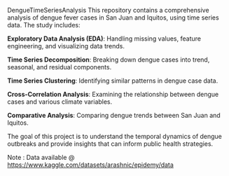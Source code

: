 DengueTimeSeriesAnalysis
This repository contains a comprehensive analysis of dengue fever cases in San Juan and Iquitos, using time series data. The study includes:

**Exploratory Data Analysis (EDA)**: Handling missing values, feature engineering, and visualizing data trends.

**Time Series Decomposition**: Breaking down dengue cases into trend, seasonal, and residual components.

**Time Series Clustering**: Identifying similar patterns in dengue case data.

**Cross-Correlation Analysis**: Examining the relationship between dengue cases and various climate variables.

**Comparative Analysis**: Comparing dengue trends between San Juan and Iquitos.

The goal of this project is to understand the temporal dynamics of dengue outbreaks and provide insights that can inform public health strategies.

Note : Data available @ https://www.kaggle.com/datasets/arashnic/epidemy/data 
